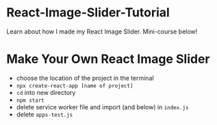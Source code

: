# React-Image-Slider-Tutorial
Learn about how I made my React Image Slider. Mini-course below!



# Make Your Own React Image Slider

- choose the location of the project in the terminal
- `npx create-react-app [name of project]`
- `cd` into new directory
- `npm start`
- delete service worker file and import (and below) in `index.js`
- delete `apps-test.js`
